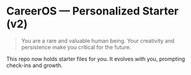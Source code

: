 # CareerOS — Personalized Starter (v2)

> You are a rare and valuable human being. Your creativity and persistence make you critical for the future.

This repo now holds starter files for you. It evolves with you, prompting check-ins and growth.
